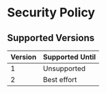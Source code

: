# Security Policy

## Supported Versions

| Version | Supported Until |
| ------- | --------------- |
| 1       | Unsupported     |
| 2       | Best effort     |
